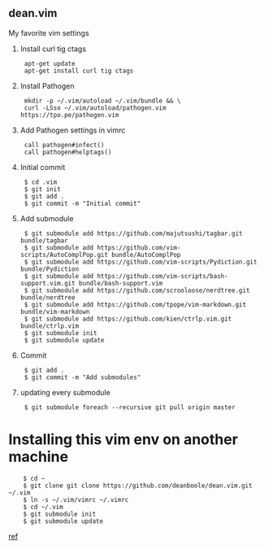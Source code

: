 ## dean.vim
My favorite vim settings

1. Install curl tig ctags

        apt-get update
        apt-get install curl tig ctags
    
2. Install Pathogen

        mkdir -p ~/.vim/autoload ~/.vim/bundle && \
        curl -LSso ~/.vim/autoload/pathogen.vim https://tpo.pe/pathogen.vim

3. Add Pathogen settings in vimrc

        call pathogen#infect()
        call pathogen#helptags()
  
4. Initial commit

        $ cd .vim
        $ git init
        $ git add .
        $ git commit -m "Initial commit"
        
5. Add submodule

        $ git submodule add https://github.com/majutsushi/tagbar.git bundle/tagbar
        $ git submodule add https://github.com/vim-scripts/AutoComplPop.git bundle/AutoComplPop
        $ git submodule add https://github.com/vim-scripts/Pydiction.git bundle/Pydiction
        $ git submodule add https://github.com/vim-scripts/bash-support.vim.git bundle/bash-support.vim 
        $ git submodule add https://github.com/scrooloose/nerdtree.git bundle/nerdtree
        $ git submodule add https://github.com/tpope/vim-markdown.git bundle/vim-markdown
        $ git submodule add https://github.com/kien/ctrlp.vim.git bundle/ctrlp.vim
        $ git submodule init
        $ git submodule update

6. Commit

		$ git add .
		$ git commit -m "Add submodules"

7. updating every submodule

        $ git submodule foreach --recursive git pull origin master
        
# Installing this vim env on another machine

        $ cd ~
        $ git clone git clone https://github.com/deanboole/dean.vim.git ~/.vim
        $ ln -s ~/.vim/vimrc ~/.vimrc
        $ cd ~/.vim
        $ git submodule init
        $ git submodule update
        
[ref](http://vimcasts.org/episodes/synchronizing-plugins-with-git-submodules-and-pathogen/)

